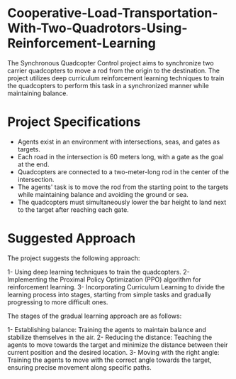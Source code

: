 # Cooperative-Load-Transportation-With-Two-Quadrotors-Using-Reinforcement-Learning
The Synchronous Quadcopter Control project aims to synchronize two carrier quadcopters to move a rod from the origin to the destination. The project utilizes deep curriculum reinforcement learning techniques to train the quadcopters to perform this task in a synchronized manner while maintaining balance.

# Project Specifications 
- Agents exist in an environment with intersections, seas, and gates as targets.
- Each road in the intersection is 60 meters long, with a gate as the goal at the end.
- Quadcopters are connected to a two-meter-long rod in the center of the intersection.
- The agents' task is to move the rod from the starting point to the targets while maintaining balance and avoiding the ground or sea.
- The quadcopters must simultaneously lower the bar height to land next to the target after reaching each gate.

# Suggested Approach
The project suggests the following approach:

1- Using deep learning techniques to train the quadcopters.
2- Implementing the Proximal Policy Optimization (PPO) algorithm for reinforcement learning.
3- Incorporating Curriculum Learning to divide the learning process into stages, starting from simple tasks and gradually progressing to more difficult ones.

The stages of the gradual learning approach are as follows:

1- Establishing balance: Training the agents to maintain balance and stabilize themselves in the air.
2- Reducing the distance: Teaching the agents to move towards the target and minimize the distance between their current position and the desired location.
3- Moving with the right angle: Training the agents to move with the correct angle towards the target, ensuring precise movement along specific paths.
